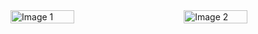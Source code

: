 

<div style="display: flex; justify-content: space-between;">
    <img src="https://github.com/user-attachments/assets/a8419651-0be1-4283-8f4d-07e11e8b6c1d" alt="Image 1" style="width: 45%;"/>
    <img src="https://github.com/user-attachments/assets/ca3900f7-14f5-46c0-8229-38cf342cee18" alt="Image 2" style="width: 45%;"/>
</div>
